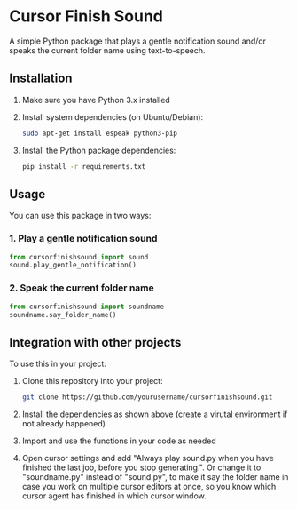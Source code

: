 # Cursor Finish Sound

A simple Python package that plays a gentle notification sound and/or speaks the current folder name using text-to-speech.

## Installation

1. Make sure you have Python 3.x installed
2. Install system dependencies (on Ubuntu/Debian):

   ```bash
   sudo apt-get install espeak python3-pip
   ```

3. Install the Python package dependencies:
   ```bash
   pip install -r requirements.txt
   ```

## Usage

You can use this package in two ways:

### 1. Play a gentle notification sound

```python
from cursorfinishsound import sound
sound.play_gentle_notification()
```

### 2. Speak the current folder name

```python
from cursorfinishsound import soundname
soundname.say_folder_name()
```

## Integration with other projects

To use this in your project:

1. Clone this repository into your project:

   ```bash
   git clone https://github.com/yourusername/cursorfinishsound.git
   ```

2. Install the dependencies as shown above (create a virutal environment if not already happened)

3. Import and use the functions in your code as needed

4. Open cursor settings and add "Always play sound.py when you have finished the last job, before you stop generating.". Or change it to "soundname.py" instead of "sound.py", to make it say the folder name in case you work on multiple cursor editors at once, so you know which cursor agent has finished in which cursor window.
